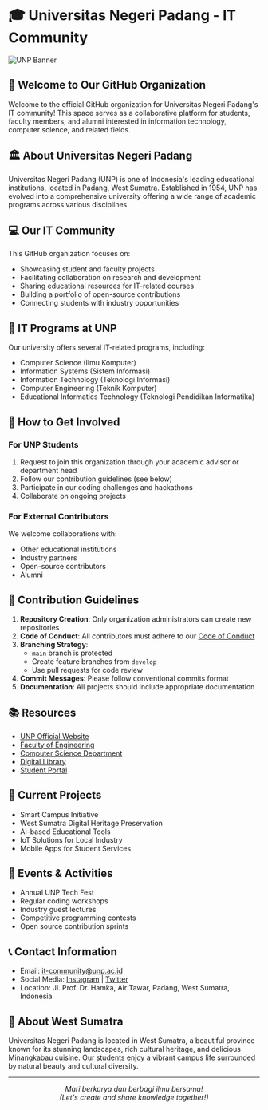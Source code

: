 # 🎓 Universitas Negeri Padang - IT Community

![UNP Banner](https://unp.ac.id/patch/images/800/88c55c3c3da3b19e7b7939feedaceb35.png)

## 👋 Welcome to Our GitHub Organization

Welcome to the official GitHub organization for Universitas Negeri Padang's IT community! This space serves as a collaborative platform for students, faculty members, and alumni interested in information technology, computer science, and related fields.

## 🏛️ About Universitas Negeri Padang

Universitas Negeri Padang (UNP) is one of Indonesia's leading educational institutions, located in Padang, West Sumatra. Established in 1954, UNP has evolved into a comprehensive university offering a wide range of academic programs across various disciplines.

## 💻 Our IT Community

This GitHub organization focuses on:
- Showcasing student and faculty projects
- Facilitating collaboration on research and development
- Sharing educational resources for IT-related courses
- Building a portfolio of open-source contributions
- Connecting students with industry opportunities

## 🌟 IT Programs at UNP

Our university offers several IT-related programs, including:
- Computer Science (Ilmu Komputer)
- Information Systems (Sistem Informasi)
- Information Technology (Teknologi Informasi)
- Computer Engineering (Teknik Komputer)
- Educational Informatics Technology (Teknologi Pendidikan Informatika)

## 🚀 How to Get Involved

### For UNP Students
1. Request to join this organization through your academic advisor or department head
2. Follow our contribution guidelines (see below)
3. Participate in our coding challenges and hackathons
4. Collaborate on ongoing projects

### For External Contributors
We welcome collaborations with:
- Other educational institutions
- Industry partners
- Open-source contributors
- Alumni

## 📝 Contribution Guidelines

1. **Repository Creation**: Only organization administrators can create new repositories
2. **Code of Conduct**: All contributors must adhere to our [Code of Conduct](CODE_OF_CONDUCT.md)
3. **Branching Strategy**:
   - `main` branch is protected
   - Create feature branches from `develop`
   - Use pull requests for code review
4. **Commit Messages**: Please follow conventional commits format
5. **Documentation**: All projects should include appropriate documentation

## 📚 Resources

- [UNP Official Website](https://unp.ac.id)
- [Faculty of Engineering](https://ft.unp.ac.id)
- [Computer Science Department](https://pti.unp.ac.id)
- [Digital Library](https://pustaka.unp.ac.id)
- [Student Portal](https://portal.unp.ac.id)

## 🎯 Current Projects

- Smart Campus Initiative
- West Sumatra Digital Heritage Preservation
- AI-based Educational Tools
- IoT Solutions for Local Industry
- Mobile Apps for Student Services

## 📅 Events & Activities

- Annual UNP Tech Fest
- Regular coding workshops
- Industry guest lectures
- Competitive programming contests
- Open source contribution sprints

## 📞 Contact Information

- Email: it-community@unp.ac.id
- Social Media: [Instagram](https://instagram.com/unp_official) | [Twitter](https://twitter.com/unp_official)
- Location: Jl. Prof. Dr. Hamka, Air Tawar, Padang, West Sumatra, Indonesia

## 🌴 About West Sumatra

Universitas Negeri Padang is located in West Sumatra, a beautiful province known for its stunning landscapes, rich cultural heritage, and delicious Minangkabau cuisine. Our students enjoy a vibrant campus life surrounded by natural beauty and cultural diversity.

---

<p align="center">
  <i>Mari berkarya dan berbagi ilmu bersama!</i><br>
  <i>(Let's create and share knowledge together!)</i>
</p>
